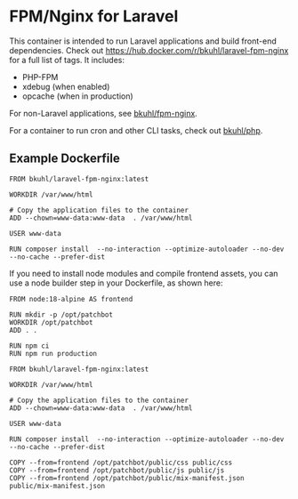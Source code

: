 # FPM/Nginx for Laravel

This container is intended to run Laravel applications and build front-end dependencies.  Check out https://hub.docker.com/r/bkuhl/laravel-fpm-nginx for a full list of tags.  It includes:
 
 * PHP-FPM
 * xdebug (when enabled)
 * opcache (when in production)
   
For non-Laravel applications, see [bkuhl/fpm-nginx](https://github.com/bkuhl/fpm-nginx).

For a container to run cron and other CLI tasks, check out [bkuhl/php](https://github.com/bkuhl/php).

## Example Dockerfile

```
FROM bkuhl/laravel-fpm-nginx:latest

WORKDIR /var/www/html

# Copy the application files to the container
ADD --chown=www-data:www-data  . /var/www/html

USER www-data

RUN composer install  --no-interaction --optimize-autoloader --no-dev --no-cache --prefer-dist
```

If you need to install node modules and compile frontend assets, you can use a node builder step in your Dockerfile, as shown here:

```
FROM node:18-alpine AS frontend

RUN mkdir -p /opt/patchbot
WORKDIR /opt/patchbot
ADD . .

RUN npm ci
RUN npm run production

FROM bkuhl/laravel-fpm-nginx:latest

WORKDIR /var/www/html

# Copy the application files to the container
ADD --chown=www-data:www-data  . /var/www/html

USER www-data

RUN composer install  --no-interaction --optimize-autoloader --no-dev --no-cache --prefer-dist

COPY --from=frontend /opt/patchbot/public/css public/css
COPY --from=frontend /opt/patchbot/public/js public/js
COPY --from=frontend /opt/patchbot/public/mix-manifest.json public/mix-manifest.json
```